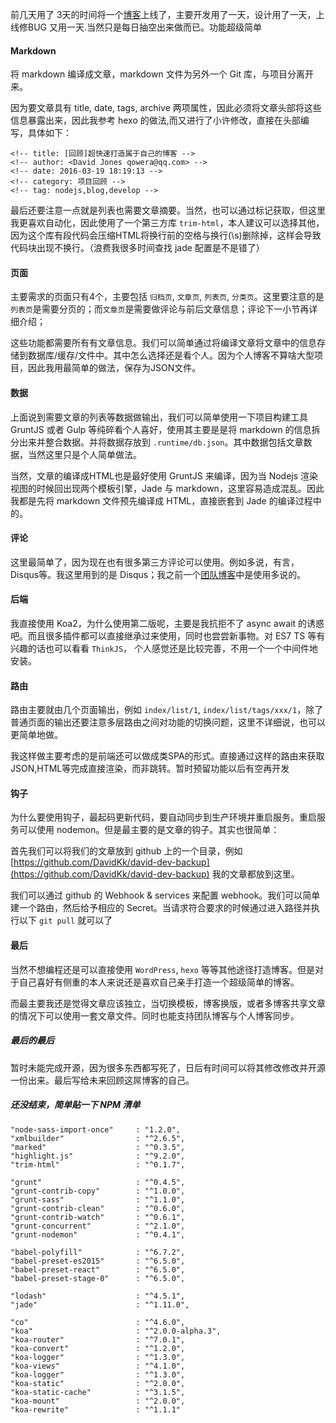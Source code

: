 <!-- title: [回顾]超快速打造属于自己的博客 -->
<!-- author: <David Jones qowera@qq.com> -->
<!-- date: 2016-03-19 18:19:13 -->
<!-- category: 项目回顾 -->
<!-- tag: nodejs,blog,develop -->

前几天用了 3天的时间将一个[博客](http://blog.davidkk.com)上线了，主要开发用了一天，设计用了一天，上线修BUG 又用一天.当然只是每日抽空出来做而已。功能超级简单

#### Markdown

将 markdown 编译成文章，markdown 文件为另外一个 Git 库，与项目分离开来。

因为要文章具有 title, date, tags, archive 两项属性，因此必须将文章头部将这些信息暴露出来，因此我参考 hexo 的做法,而又进行了小许修改，直接在头部编写，具体如下：

```
<!-- title: [回顾]超快速打造属于自己的博客 -->
<!-- author: <David Jones qowera@qq.com> -->
<!-- date: 2016-03-19 18:19:13 -->
<!-- category: 项目回顾 -->
<!-- tag: nodejs,blog,develop -->
```

最后还要注意一点就是列表也需要文章摘要。当然，也可以通过标记获取，但这里我更喜欢自动化，因此使用了一个第三方库 `trim-html`，本人建议可以选择其他，因为这个库有段代码会压缩HTML将换行前的空格与换行(\s)删除掉，这样会导致代码块出现不换行。（浪费我很多时间查找 jade 配置是不是错了）

#### 页面

主要需求的页面只有4个，主要包括 `归档页`, `文章页`, `列表页`, `分类页`。这里要注意的是`列表页`是需要分页的；而`文章页`是需要做评论与前后文章信息；评论下一小节再详细介绍；

这些功能都需要所有有文章信息。我们可以简单通过将编译文章将文章中的信息存储到数据库/缓存/文件中。其中怎么选择还是看个人。因为个人博客不算啥大型项目，因此我用最简单的做法，保存为JSON文件。

#### 数据

上面说到需要文章的列表等数据做输出，我们可以简单使用一下项目构建工具 GruntJS 或者 Gulp 等纯碎看个人喜好，使用其主要是是将 markdown 的信息拆分出来并整合数据。并将数据存放到 `.runtime/db.json`。其中数据包括文章数据，当然这里只是个人简单做法。

当然，文章的编译成HTML也是最好使用 GruntJS 来编译，因为当 Nodejs 渲染视图的时候回出现两个模板引擎，Jade 与 markdown，这里容易造成混乱。因此我都是先将 markdown 文件预先编译成 HTML，直接嵌套到 Jade 的编译过程中的。

#### 评论

这里最简单了，因为现在也有很多第三方评论可以使用。例如多说，有言，Disqus等。我这里用到的是 Disqus；我之前一个[团队博客](http://blog.ishgo.cn)中是使用多说的。

#### 后端

我直接使用 Koa2，为什么使用第二版呢，主要是我抗拒不了 async await 的诱惑吧。而且很多插件都可以直接继承过来使用，同时也尝尝新事物。对 ES7 TS 等有兴趣的话也可以看看 `ThinkJS`， 个人感觉还是比较完善，不用一个一个中间件地安装。

#### 路由

路由主要就由几个页面输出，例如 `index/list/1`, `index/list/tags/xxx/1`，除了普通页面的输出还要注意多层路由之间对功能的切换问题，这里不详细说，也可以更简单地做。

我这样做主要考虑的是前端还可以做成类SPA的形式。直接通过这样的路由来获取JSON,HTML等完成直接渲染，而非跳转。暂时预留功能以后有空再开发

#### 钩子

为什么要使用钩子，最起码更新代码，要自动同步到生产环境并重启服务。重启服务可以使用 nodemon。但是最主要的是文章的钩子。其实也很简单：

首先我们可以将我们的文章放到 github 上的一个目录，例如 [https://github.com/DavidKk/david-dev-backup](https://github.com/DavidKk/david-dev-backup) 我的文章都放到这里。

我们可以通过 github 的 Webhook & services 来配置 webhook。我们可以简单建一个路由，然后给予相应的 Secret。当请求符合要求的时候通过进入路径并执行以下 `git pull` 就可以了

#### 最后

当然不想编程还是可以直接使用 `WordPress`, `hexo` 等等其他途径打造博客。但是对于自己喜好有侧重的本人来说还是喜欢自己亲手打造一个超级简单的博客。

而最主要我还是觉得文章应该独立，当切换模板，博客换版，或者多博客共享文章的情况下可以使用一套文章文件。同时也能支持团队博客与个人博客同步。


##### 最后的最后

暂时未能完成开源，因为很多东西都写死了，日后有时间可以将其修改修改并开源一份出来。最后写给未来回顾这屌博客的自己。


##### 还没结束，简单贴一下 NPM 清单

```
"node-sass-import-once"     : "1.2.0",
"xmlbuilder"                : "^2.6.5",
"marked"                    : "^0.3.5",
"highlight.js"              : "^9.2.0",
"trim-html"                 : "^0.1.7",

"grunt"                     : "^0.4.5",
"grunt-contrib-copy"        : "^1.0.0",
"grunt-sass"                : "^1.1.0",
"grunt-contrib-clean"       : "^0.6.0",
"grunt-contrib-watch"       : "^0.6.1",
"grunt-concurrent"          : "^2.1.0",
"grunt-nodemon"             : "^0.4.1",

"babel-polyfill"            : "^6.7.2",
"babel-preset-es2015"       : "^6.5.0",
"babel-preset-react"        : "^6.5.0",
"babel-preset-stage-0"      : "^6.5.0",

"lodash"                    : "^4.5.1",
"jade"                      : "^1.11.0",

"co"                        : "^4.6.0",
"koa"                       : "^2.0.0-alpha.3",
"koa-router"                : "^7.0.1",
"koa-convert"               : "^1.2.0",
"koa-logger"                : "^1.3.0",
"koa-views"                 : "^4.1.0",
"koa-logger"                : "^1.3.0",
"koa-static"                : "^2.0.0",
"koa-static-cache"          : "^3.1.5",
"koa-mount"                 : "^2.0.0",
"koa-rewrite"               : "^1.1.1"
```